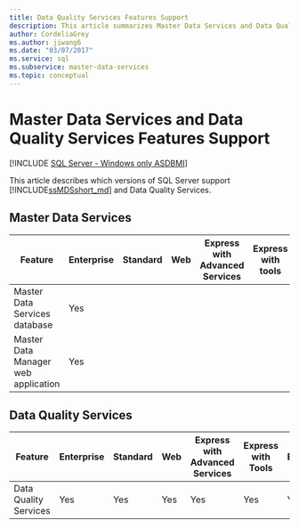 ```yaml
---
title: Data Quality Services Features Support
description: This article summarizes Master Data Services and Data Quality Services features support for the different editions of SQL Server.
author: CordeliaGrey
ms.author: jiwang6
ms.date: "03/07/2017"
ms.service: sql
ms.subservice: master-data-services
ms.topic: conceptual
---
```


# Master Data Services and Data Quality Services Features Support

[!INCLUDE [SQL Server - Windows only ASDBMI](../includes/applies-to-version/sql-windows-only-asdbmi.md)]

This article describes which versions of SQL Server support [!INCLUDE[ssMDSshort_md](../includes/ssmdsshort-md.md)] and Data Quality Services.

## Master Data Services

|Feature |Enterprise|Standard |Web|Express with Advanced Services|Express with tools|Express|Developer|
| -------- | -------- | -------- | -------- | -------- | -------- | -------- | -------- |
|Master Data Services database|Yes||||||Yes|
|Master Data Manager web application   |Yes||||||Yes|

## Data Quality Services

|Feature|Enterprise|Standard|Web|Express with Advanced Services|Express with Tools|Express|Developer|  
| -------- | -------- | -------- | -------- | -------- | -------- | -------- | -------- |
|Data Quality Services|Yes|Yes|Yes|Yes|Yes|Yes|Yes|  


